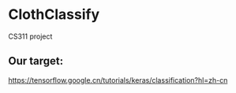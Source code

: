 # ClothClassify
CS311 project

## Our target:
https://tensorflow.google.cn/tutorials/keras/classification?hl=zh-cn
